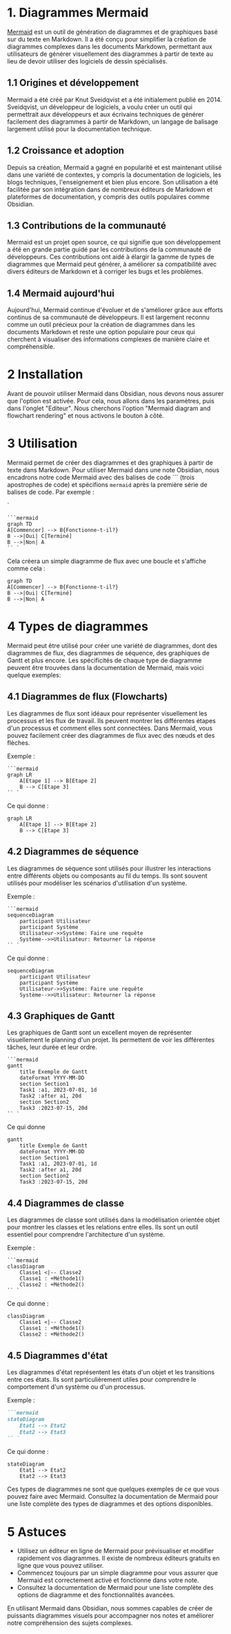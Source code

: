 # 1. Diagrammes Mermaid

[Mermaid](https://mermaid.js.org/intro/) est un outil de génération de diagrammes et de graphiques basé sur du texte en Markdown.
Il a été conçu pour simplifier la création de diagrammes complexes dans les documents Markdown, permettant aux utilisateurs de générer visuellement des diagrammes à partir de texte au lieu de devoir utiliser des logiciels de dessin spécialisés.

## 1.1 Origines et développement

Mermaid a été créé par Knut Sveidqvist et a été initialement publié en 2014. Sveidqvist, un développeur de logiciels, a voulu créer un outil qui permettrait aux développeurs et aux écrivains techniques de générer facilement des diagrammes à partir de Markdown, un langage de balisage largement utilisé pour la documentation technique.

## 1.2 Croissance et adoption

Depuis sa création, Mermaid a gagné en popularité et est maintenant utilisé dans une variété de contextes, y compris la documentation de logiciels, les blogs techniques, l'enseignement et bien plus encore. Son utilisation a été facilitée par son intégration dans de nombreux éditeurs de Markdown et plateformes de documentation, y compris des outils populaires comme Obsidian.

## 1.3 Contributions de la communauté

Mermaid est un projet open source, ce qui signifie que son développement a été en grande partie guidé par les contributions de la communauté de développeurs. Ces contributions ont aidé à élargir la gamme de types de diagrammes que Mermaid peut générer, à améliorer sa compatibilité avec divers éditeurs de Markdown et à corriger les bugs et les problèmes.

## 1.4 Mermaid aujourd'hui

Aujourd'hui, Mermaid continue d'évoluer et de s'améliorer grâce aux efforts continus de sa communauté de développeurs. Il est largement reconnu comme un outil précieux pour la création de diagrammes dans les documents Markdown et reste une option populaire pour ceux qui cherchent à visualiser des informations complexes de manière claire et compréhensible.

# 2 Installation

Avant de pouvoir utiliser Mermaid dans Obsidian, nous devons nous assurer que l'option est activée. Pour cela, nous allons dans les paramètres, puis dans l'onglet "Editeur". Nous cherchons l'option "Mermaid diagram and flowchart rendering" et nous activons le bouton à côté.

# 3 Utilisation

Mermaid permet de créer des diagrammes et des graphiques à partir de texte dans Markdown. Pour utiliser Mermaid dans une note Obsidian, nous encadrons notre code Mermaid avec des balises de code \`\`\` (trois apostrophes de code) et spécifions  `mermaid` après la première série de balises de code. Par exemple :

`
```markdow
```mermaid
graph TD
A[Commencer] --> B{Fonctionne-t-il?}
B -->|Oui| C[Terminé]
B -->|Non| A
`` `
```

Cela créera un simple diagramme de flux avec une boucle et s'affiche comme cela :
```mermaid
graph TD
A[Commencer] --> B{Fonctionne-t-il?}
B -->|Oui| C[Terminé]
B -->|Non| A
```

# 4 Types de diagrammes

Mermaid peut être utilisé pour créer une variété de diagrammes, dont des diagrammes de flux, des diagrammes de séquence, des graphiques de Gantt et plus encore. Les spécificités de chaque type de diagramme peuvent être trouvées dans la documentation de Mermaid, mais voici quelque exemples:

## 4.1 Diagrammes de flux (Flowcharts)

Les diagrammes de flux sont idéaux pour représenter visuellement les processus et les flux de travail. Ils peuvent montrer les différentes étapes d'un processus et comment elles sont connectées. Dans Mermaid, vous pouvez facilement créer des diagrammes de flux avec des nœuds et des flèches.

Exemple :
```
```mermaid
graph LR
    A[Etape 1] --> B[Etape 2]
    B --> C[Etape 3]
`` `
```

Ce qui donne :
```mermaid
graph LR
    A[Etape 1] --> B[Etape 2]
    B --> C[Etape 3]
```

## 4.2 Diagrammes de séquence

Les diagrammes de séquence sont utilisés pour illustrer les interactions entre différents objets ou composants au fil du temps. Ils sont souvent utilisés pour modéliser les scénarios d'utilisation d'un système.

Exemple :
```
```mermaid
sequenceDiagram
    participant Utilisateur
    participant Système
    Utilisateur->>Système: Faire une requête
    Système-->>Utilisateur: Retourner la réponse
`` `
```

Ce qui donne :

```mermaid
sequenceDiagram
    participant Utilisateur
    participant Système
    Utilisateur->>Système: Faire une requête
    Système-->>Utilisateur: Retourner la réponse
```

## 4.3 Graphiques de Gantt

Les graphiques de Gantt sont un excellent moyen de représenter visuellement le planning d'un projet. Ils permettent de voir les différentes tâches, leur durée et leur ordre.

```mardown
```mermaid
gantt
	title Exemple de Gantt
	dateFormat YYYY-MM-DD
	section Section1
	Task1 :a1, 2023-07-01, 1d
	Task2 :after a1, 20d
	section Section2
	Task3 :2023-07-15, 20d
`` `
```

Ce qui donne 
```mermaid
gantt
	title Exemple de Gantt
	dateFormat YYYY-MM-DD
	section Section1
	Task1 :a1, 2023-07-01, 1d
	Task2 :after a1, 20d
	section Section2
	Task3 :2023-07-15, 20d
```

## 4.4 Diagrammes de classe

Les diagrammes de classe sont utilisés dans la modélisation orientée objet pour montrer les classes et les relations entre elles. Ils sont un outil essentiel pour comprendre l'architecture d'un système.

Exemple :
```
```mermaid
classDiagram
    Classe1 <|-- Classe2
    Classe1 : +Méthode1()
    Classe2 : +Méthode2()
`` `
```

Ce qui donne :
```mermaid
classDiagram
    Classe1 <|-- Classe2
    Classe1 : +Méthode1()
    Classe2 : +Méthode2()
```


## 4.5 Diagrammes d'état

Les diagrammes d'état représentent les états d'un objet et les transitions entre ces états. Ils sont particulièrement utiles pour comprendre le comportement d'un système ou d'un processus.

Exemple :
```markdown
```mermaid
stateDiagram
    Etat1 --> Etat2
    Etat2 --> Etat3
`` `
```

Ce qui donne :

```mermaid
stateDiagram
    Etat1 --> Etat2
    Etat2 --> Etat3
```

Ces types de diagrammes ne sont que quelques exemples de ce que vous pouvez faire avec Mermaid. Consultez la documentation de Mermaid pour une liste complète des types de diagrammes et des options disponibles.

# 5 Astuces

- Utilisez un éditeur en ligne de Mermaid pour prévisualiser et modifier rapidement vos diagrammes. Il existe de nombreux éditeurs gratuits en ligne que vous pouvez utiliser.
- Commencez toujours par un simple diagramme pour vous assurer que Mermaid est correctement activé et fonctionne dans votre note.
- Consultez la documentation de Mermaid pour une liste complète des options de diagramme et des fonctionnalités avancées.

En utilisant Mermaid dans Obsidian, nous sommes capables de créer de puissants diagrammes visuels pour accompagner nos notes et améliorer notre compréhension des sujets complexes.